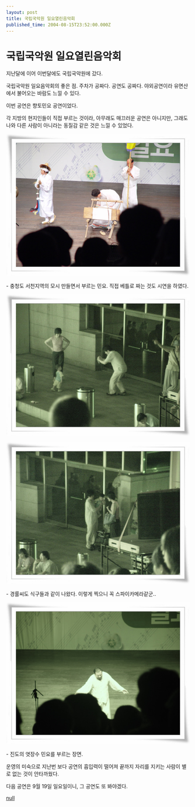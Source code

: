 ```yaml
---
layout: post
title: 국립국악원 일요열린음악회
published_time: 2004-08-15T23:52:00.000Z
---
```


# 국립국악원 일요열린음악회


지난달에 이어 이번달에도 국립국악원에 갔다.

국립국악원 일요음악회의 좋은 점. 주차가 공짜다. 공연도 공짜다. 야외공연이라 유면산에서 불어오는 바람도 느낄 수 있다.

이번 공연은 향토민요 공연이었다.

각 지방의 현지인들이 직접 부르는 것이라, 아무래도 매끄러운 공연은 아니지만, 그래도 나와 다른 사람이 아니라는 동질감 같은 것은 느낄 수 있었다.

![](../pds/200902/04/80/a0109780_4989791758a24.jpg)

\- 충청도 서천지역의 모시 만들면서 부르는 민요. 직접 베틀로 짜는 것도 시연을 하였다.

![](../pds/200902/04/80/a0109780_49897917733b7.jpg)

![](../pds/200902/04/80/a0109780_49897917899d9.jpg)

\- 경률씨도 식구들과 같이 나왔다. 이렇게 찍으니 꼭 스파이카메라같군..

![](../pds/200902/04/80/a0109780_498979179cb83.jpg)

\- 진도의 엿장수 민요를 부르는 장면.

운영의 미숙으로 지난번 보다 공연의 흡입력이 떨어져 끝까지 자리를 지키는 사람이 별로 없는 것이 안타까웠다.

다음 공연은 9월 19일 일요일이니, 그 공연도 또 봐야겠다.

[null](../6166859.html#6166859_1)

